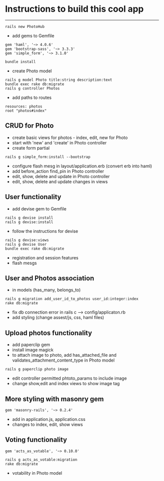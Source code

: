 # Instructions to build this cool app
-----------------------------------

```
rails new PhotoHub
```
- add gems to Gemfile
```
gem 'haml', '~> 4.0.6'
gem 'bootstrap-sass', '~> 3.3.3'
gem 'simple_form', '~> 3.1.0'
```
 
```
bundle install
 ```
 - create Photo model
 ``` 
 rails g model Photo title:string description:text
 bundle exec rake db:migrate
 rails g controller Photos 
 ```
 - add paths to routes
 ```
 resources: photos
 root "photos#index"
 ```

CRUD for Photo
-
- create basic views for photos - index, edit, new for Photo
- start with 'new' and 'create' in Photo controller
- create form partial

```
rails g simple_form:install --bootstrap
```
- configure flash mesg in layout/application.erb (convert erb into haml)
- add before_action find_pin in Photo controller
- edit, show, delete and update in Photo controller
- edit, show, delete and update changes in views

User functionality
-
- add devise gem to Gemfile
```
rails g devise install
rails g devise:install
```
- follow the instructions for devise
```
rails g devise:views
rails g devise User
bundle exec rake db:migrate
```
- registration and session features
- flash mesgs

User and Photos association
-
 - in models (has_many, belongs_to)

```
rails g migration add_user_id_to_photos user_id:integer:index
rake db:migrate
```
- fix db connection error in rails c  --> config/applicaton.rb
- add styling (change assest/js, css, haml files)

Upload photos functionality
-
- add paperclip gem
- install image magick
- to attach image to photo, add has_attached_file and validates_attachment_content_type in Photo model
```
rails g paperclip photo image
```
- edit controller permitted phtoto_params to include image
- change show,edit and index views to show image tag

More styling with masonry gem
-
 ```
 gem 'masonry-rails', '~> 0.2.4'
 ```
- add in application.js, application.css
- changes to index, edit, show views

Voting functionality
-
```
gem 'acts_as_votable', '~> 0.10.0'
```
```
rails g acts_as_votable:migration
rake db:migrate
```
- votability in Photo model
